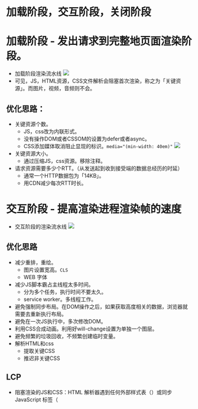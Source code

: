#  加载阶段，交互阶段，关闭阶段

# 加载阶段 - 发出请求到完整地页面渲染阶段。
- 加载阶段渲染流水线
![](https://static001.geekbang.org/resource/image/5d/7b/5d8716586b5f4d719097dca881007a7b.jpg)
- 可见，JS，HTML资源，CSS文件解析会阻塞首次渲染，称之为「关键资源」。而图片，视频，音频则不会。

## 优化思路：
- 关键资源个数。
  - JS，css改为内联形式。
  - 没有操作DOM或者CSSOM的设置为defer或者async。
  - CSS添加媒体取消阻止显现的标识。`media="(min-width: 40em)"`
  ![](https://developers.google.com/web/fundamentals/performance/critical-rendering-path/images/nytimes-nocss-device.png?hl=zh-cn)
- 关键资源大小。
  - 通过压缩JS，css资源。移除注释。
- 请求资源需要多少个RTT。（从发送起到收到接受端的数据总经历的时延）
  - 通常一个HTTP数据包为「14KB」。
  - 用CDN减少每次RTT时长。

# 交互阶段 - 提高渲染进程渲染帧的速度
- 交互阶段的渲染流水线
![](https://static001.geekbang.org/resource/image/4a/0c/4a942e53f9358c9c4634c310335cc10c.png)

## 优化思路
- 减少重排，重绘。
  - 图片设置宽高。`CLS`
  - WEB 字体
- 减少JS脚本霸占主线程太多时间。
  - 分为多个任务，执行时间不要太久。
  - service worker。多线程工作。
- 避免强制同步布局。在DOM操作之后，如果获取高度相关的数据，浏览器就需要去重新执行布局。
- 避免在一次JS执行中，多次修改DOM。
- 利用CSS合成动画。利用好will-change设置为单独一个图层。
- 避免频繁的垃圾回收，不频繁创建临时变量。
- 解析HTML和css
  - 提取关键CSS
  - 推迟非关键CSS

## LCP
- 阻塞渲染的JS和CSS：HTML 解析器遇到任何外部样式表（<link rel="stylesheet">）或同步 JavaScript 标签（<script src="main.js">），则会暂停解析。
  - 减少CSS阻塞时间
    - 压缩css`optimize-css-assets-webpack-plugin`
    - 延迟加载非关键的css
      - 代码覆盖率里查看css的使用情况
      - 对于初始化不需要的CSS，`loadCSS`
      ```html
      <!-- preload + as="style"异步请求样式表 -->
      <!-- onload加载后对其和html关系做处理 -->
      <link rel="preload" href="styles.css" as="style" onload="this.onload=null;this.rel='stylesheet'">
      <noscript><link rel="stylesheet" href="styles.css"></noscript>
      <!-- 不执行JS的兜底 -->
      ```
    - 内联关键的css
  - JS
    - 压缩，减少js
    - 延迟加载JS
    - 减少未使用的polyfill
- 想要优先加载的资源用`rel=preload`
- 缓存
- CDN
- 压缩图片